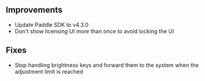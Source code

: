 ## Improvements

* Update Paddle SDK to v4.3.0
* Don't show licensing UI more than once to avoid locking the UI

## Fixes

* Stop handling brightness keys and forward them to the system when the adjustment limit is reached
